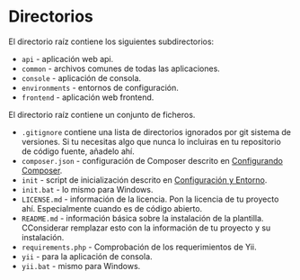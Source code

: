 Directorios
===========

El directorio raíz contiene los siguientes subdirectorios:

- `api` - aplicación web api.
- `common` - archivos comunes de todas las aplicaciones.
- `console` - aplicación de consola.
- `environments` - entornos de configuración.
- `frontend` - aplicación web frontend.

El directorio raíz contiene un conjunto de ficheros.

- `.gitignore` contiene una lista de directorios ignorados por git sistema de versiones. Si tu necesitas algo  que nunca lo incluiras en tu repositorio de código fuente, añadelo ahí.
- `composer.json` - configuración de Composer descrito en [Configurando Composer](start-composer.md).
- `init` - script de inicialización descrito en [Configuración y Entorno](structure-environments.md).
- `init.bat` - lo mismo para Windows.
- `LICENSE.md` - información de la licencia. Pon la licencia de tu proyecto ahí. Especialmente cuando es de código abierto.
- `README.md` - información básica sobre la instalación de la plantilla. CConsiderar remplazar esto con la información de tu proyecto y su instalación.
- `requirements.php` - Comprobación de los requerimientos de Yii.
- `yii` - para la aplicación de consola.
- `yii.bat` - mismo para Windows.
